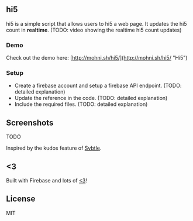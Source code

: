 ## hi5

hi5 is a simple script that allows users to hi5 a web page. It updates the hi5 count in **realtime**. (TODO: video showing the realtime hi5 count updates)

### Demo

Check out the demo here: [http://mohni.sh/hi5/](http://mohni.sh/hi5/ "Hi5")

### Setup

- Create a firebase account and setup a firebase API endpoint. (TODO: detailed explanation)
- Update the reference in the code. (TODO: detailed explanation)
- Include the required files. (TODO: detailed explanation)


## Screenshots

TODO


Inspired by the kudos feature of [Svbtle](http://svbtle.com).

## <3

Built with Firebase and lots of [<3](http://twitter.com/arrowgunz)!

## License

MIT